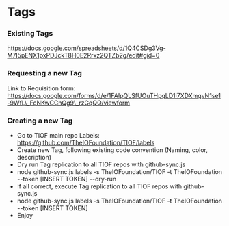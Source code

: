 # Tags

### Existing Tags

https://docs.google.com/spreadsheets/d/1Q4CSDg3Vg-M7I5pENX1pxPDJckT8H0E2Rrxz2QTZb2g/edit#gid=0

### Requesting a new Tag

Link to Requisition form: https://docs.google.com/forms/d/e/1FAIpQLSfUOuTHpqLD1i7XDXmgvN1se1-9WfL\_FcNKwCCnQg9\_rzGqQQ/viewform

### Creating a new Tag

* Go to TIOF main repo Labels: https://github.com/TheIOFoundation/TIOF/labels
* Create new Tag, following existing code convention (Naming, color, description)
* Dry run Tag replication to all TIOF repos with github-sync.js
* node github-sync.js labels -s TheIOFoundation/TIOF -t TheIOFoundation --token \[INSERT TOKEN] --dry-run
* If all correct, execute Tag replication to all TIOF repos with github-sync.js
* node github-sync.js labels -s TheIOFoundation/TIOF -t TheIOFoundation --token \[INSERT TOKEN]
* Enjoy
